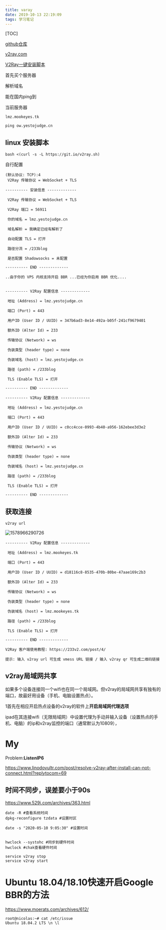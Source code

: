 ```yaml
---
title: varay
date: 2019-10-13 22:19:09
tags: 学习笔记
---
```

[TOC]

[github仓库](https://github.com/v2ray/manual)

[v2ray.com](https://www.v2ray.com/)

[V2Ray一键安装脚本]([https://github.com/233boy/v2ray/wiki/V2Ray%E4%B8%80%E9%94%AE%E5%AE%89%E8%A3%85%E8%84%9A%E6%9C%AC](https://github.com/233boy/v2ray/wiki/V2Ray一键安装脚本))

首先买个服务器

解析域名

能在国内ping到

当前服务器

```
lmz.mookeyes.tk

```



```
ping ow.yestojudge.cn
```



## linux 安装脚本

```shell
bash <(curl -s -L https://git.io/v2ray.sh)
```

自行配置

```
(默认协议: TCP):4
 V2Ray 传输协议 = WebSocket + TLS
```

```
---------- 安装信息 -------------

 V2Ray 传输协议 = WebSocket + TLS

 V2Ray 端口 = 56911

 你的域名 = lmz.yestojudge.cn

 域名解析 = 我确定已经有解析了

 自动配置 TLS = 打开

 路径分流 = /233blog

 是否配置 Shadowsocks = 未配置

---------- END -------------

```

```
..由于你的 VPS 内核支持开启 BBR ...已经为你启用 BBR 优化....


---------- V2Ray 配置信息 -------------

 地址 (Address) = lmz.yestojudge.cn

 端口 (Port) = 443

 用户ID (User ID / UUID) = 347b6ad3-8e14-492a-b05f-241cf9679401

 额外ID (Alter Id) = 233

 传输协议 (Network) = ws

 伪装类型 (header type) = none

 伪装域名 (host) = lmz.yestojudge.cn

 路径 (path) = /233blog

 TLS (Enable TLS) = 打开

---------- END -------------
```



```shell
---------- V2Ray 配置信息 -------------

 地址 (Address) = lmz.yestojudge.cn

 端口 (Port) = 443

 用户ID (User ID / UUID) = c0cc4cce-0993-4b40-a956-162ebee3d3e2

 额外ID (Alter Id) = 233

 传输协议 (Network) = ws

 伪装类型 (header type) = none

 伪装域名 (host) = lmz.yestojudge.cn

 路径 (path) = /233blog

 TLS (Enable TLS) = 打开

---------- END -------------
```



## 获取连接

```
v2ray url
```

![1578966290726](v2ray/1578966290726.png)



```
---------- V2Ray 配置信息 -------------

 地址 (Address) = lmz.mookeyes.tk

 端口 (Port) = 443

 用户ID (User ID / UUID) = d18116c8-8535-470b-80be-47aae169c2b3

 额外ID (Alter Id) = 233

 传输协议 (Network) = ws

 伪装类型 (header type) = none

 伪装域名 (host) = lmz.mookeyes.tk

 路径 (path) = /233blog

 TLS (Enable TLS) = 打开

---------- END -------------

V2Ray 客户端使用教程: https://233v2.com/post/4/

提示: 输入 v2ray url 可生成 vmess URL 链接 / 输入 v2ray qr 可生成二维码链接
```

## v2ray局域网共享

如果多个设备连接同一个wifi也在同一个局域网。但v2ray的局域网共享有独有的端口，故最好用设备（手机、电脑设置热点）。

1首先在相应开启热点设备的v2ray的软件上**开启局域网代理选项**

ipad在其连接wifi（无限局域网）中设置代理为手动并输入设备（设置热点的手机、电脑）的ip和v2ray监控的端口（通常默认为10809），

# My

Problem:**ListenIP6**

https://www.linodovultr.com/post/resolve-v2ray-after-install-can-not-connect.html?replytocom=69

## 时间不同步，误差要小于90s

https://www.529i.com/archives/363.html

```shell
date -R #查看系统时间
dpkg-reconfigure tzdata #设置时区
```

```shell
date -s "2020-05-10 9:05:30" #设置时间
```

```

hwclock --systohc #同步到硬件时间
hwclock #chak查看硬件时间

service v2ray stop
service v2ray start
```

# Ubuntu 18.04/18.10快速开启Google BBR的方法

https://www.moerats.com/archives/612/

```shell
root@nicolas:~# cat /etc/issue
Ubuntu 18.04.2 LTS \n \l
```

